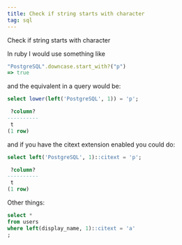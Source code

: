 ```yaml
---
title: Check if string starts with character
tag: sql
---
```


Check if string starts with character

In ruby I would use something like 
```ruby
"PostgreSQL".downcase.start_with?("p")
=> true
```

and the equivalent in a query would be:

```sql
select lower(left('PostgreSQL', 1)) = 'p';

 ?column?
----------
 t
(1 row)
```

and if you have the citext extension enabled you could do:

```sql
select left('PostgreSQL', 1)::citext = 'p';

 ?column?
----------
 t
(1 row)
```

Other things:
```sql
select *
from users
where left(display_name, 1)::citext = 'a'
;
```
